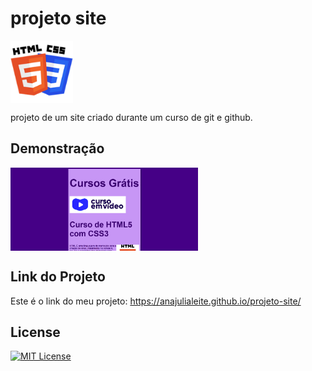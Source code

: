 # projeto site

<img src="Imagens/HTML-CSS.png" alt="HTML-CSS" align="center" width="100">

 projeto de um site criado durante um curso de git e github.

 ## Demonstração

 <img src="Imagens/Captura de tela 2025-09-16 012153.png" alt="login" align="center" width="300">

 ## Link do Projeto
 
 Este é o link do meu projeto: https://anajulialeite.github.io/projeto-site/

 ## License

 [![MIT License](https://img.shields.io/badge/License-MIT-green.svg)](./LICENSE)

